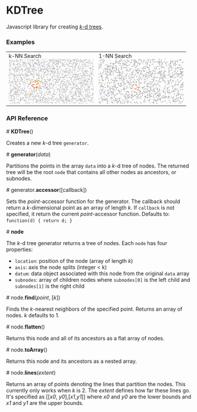 # KDTree

Javascript library for creating 
[*k*-d trees](https://en.wikipedia.org/wiki/K-d_tree). 

### Examples

<table>
  <tr>
    <td>
      k-NN Search <br>
      <a href="http://bl.ocks.org/armollica/1593f53c0c8346d067491f39255d0b84"><img src="img/k-nn.png" width="230"></a>
    </td>
    <td>
      1-NN Search <br>
      <a href="http://bl.ocks.org/armollica/64ffc3bd8fc76c5657719a842e39c4e3"><img src="img/1-nn.png" width="230"></a>
    </td>
  </tr>
</table>

### API Reference

*#* **KDTree**()

Creates a new *k*-d tree `generator`.

*#* **generator**(*data*)

Partitions the points in the array `data` into a *k*-d tree of nodes. 
The returned tree will be the root `node` that contains all other nodes as
ancestors, or subnodes.

*#* generator.**accessor**([callback])

Sets the *point*-accessor function for the generator. The callback should 
return a *k*-dimensional point as an array of length *k*. If `callback` is
not specified, it return the current *point*-accessor function. Defaults to:
```function(d) { return d; }```

*#* **node**

The *k*-d tree generator returns a tree of nodes. Each `node` has four properties:
- `location`: position of the node (array of length *k*)
- `axis`: axis the node splits (integer < k)
- `datum`: data object associated with this node from the original `data` array
- `subnodes`: array of children nodes where `subnodes[0]` is the left child and `subnodes[1]` is the right child 

*#* node.**find**(*point*, [*k*])

Finds the *k*-nearest neighbors of the specified point. Returns an
array of nodes. *k* defaults to 1.

*#* node.**flatten**()

Returns this node and all of its ancestors as a flat array of nodes.

*#* node.**toArray**()

Returns this node and its ancestors as a nested array.

*#* node.**lines**(*extent*)

Returns an array of points denoting the lines that partition the nodes. This
currently only works when *k* is 2. The *extent* defines how far these lines
go. It's specified as [[*x0*, *y0*],[*x1*,*y1*]] where *x0* and *y0* are the
lower bounds and *x1* and *y1* are the upper bounds.
